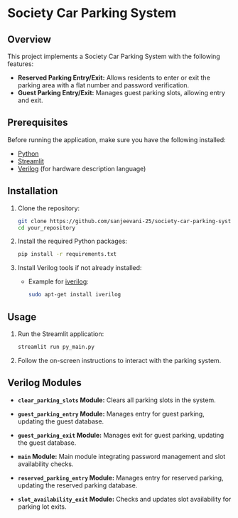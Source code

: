 # Society Car Parking System

## Overview

This project implements a Society Car Parking System with the following features:

- **Reserved Parking Entry/Exit:** Allows residents to enter or exit the parking area with a flat number and password verification.
- **Guest Parking Entry/Exit:** Manages guest parking slots, allowing entry and exit.

## Prerequisites

Before running the application, make sure you have the following installed:

- [Python](https://www.python.org/downloads/)
- [Streamlit](https://streamlit.io/)
- [Verilog](https://en.wikipedia.org/wiki/Verilog) (for hardware description language)

## Installation

1. Clone the repository:

    ```bash
    git clone https://github.com/sanjeevani-25/society-car-parking-system.git
    cd your_repository
    ```

2. Install the required Python packages:

    ```bash
    pip install -r requirements.txt
    ```

3. Install Verilog tools if not already installed:

    - Example for [iverilog](http://iverilog.icarus.com/):

        ```bash
        sudo apt-get install iverilog
        ```

## Usage

1. Run the Streamlit application:

    ```bash
    streamlit run py_main.py
    ```

2. Follow the on-screen instructions to interact with the parking system.

## Verilog Modules

- **`clear_parking_slots` Module:**
  Clears all parking slots in the system.

- **`guest_parking_entry` Module:**
  Manages entry for guest parking, updating the guest database.

- **`guest_parking_exit` Module:**
  Manages exit for guest parking, updating the guest database.

- **`main` Module:**
  Main module integrating password management and slot availability checks.

- **`reserved_parking_entry` Module:**
  Manages entry for reserved parking, updating the reserved parking database.

- **`slot_availability_exit` Module:**
  Checks and updates slot availability for parking lot exits.
